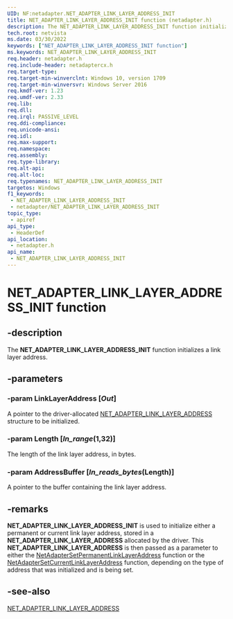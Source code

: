```yaml
---
UID: NF:netadapter.NET_ADAPTER_LINK_LAYER_ADDRESS_INIT
title: NET_ADAPTER_LINK_LAYER_ADDRESS_INIT function (netadapter.h)
description: The NET_ADAPTER_LINK_LAYER_ADDRESS_INIT function initializes a link layer address.
tech.root: netvista
ms.date: 03/30/2022
keywords: ["NET_ADAPTER_LINK_LAYER_ADDRESS_INIT function"]
ms.keywords: NET_ADAPTER_LINK_LAYER_ADDRESS_INIT
req.header: netadapter.h
req.include-header: netadaptercx.h
req.target-type: 
req.target-min-winverclnt: Windows 10, version 1709
req.target-min-winversvr: Windows Server 2016
req.kmdf-ver: 1.23
req.umdf-ver: 2.33 
req.lib: 
req.dll: 
req.irql: PASSIVE_LEVEL
req.ddi-compliance: 
req.unicode-ansi: 
req.idl: 
req.max-support: 
req.namespace: 
req.assembly: 
req.type-library: 
req.alt-api: 
req.alt-loc: 
req.typenames: NET_ADAPTER_LINK_LAYER_ADDRESS_INIT
targetos: Windows
f1_keywords:
 - NET_ADAPTER_LINK_LAYER_ADDRESS_INIT
 - netadapter/NET_ADAPTER_LINK_LAYER_ADDRESS_INIT
topic_type:
 - apiref
api_type:
 - HeaderDef
api_location:
 - netadapter.h
api_name:
 - NET_ADAPTER_LINK_LAYER_ADDRESS_INIT
---
```


# NET_ADAPTER_LINK_LAYER_ADDRESS_INIT function


## -description

The **NET_ADAPTER_LINK_LAYER_ADDRESS_INIT** function initializes a link layer address.

## -parameters

### -param LinkLayerAddress [_Out_]

A pointer to the driver-allocated [NET_ADAPTER_LINK_LAYER_ADDRESS](ns-netadapter-net_adapter_link_layer_address.md) structure to be initialized.

### -param Length [_In_range_(1,32)]

The length of the link layer address, in bytes.

### -param AddressBuffer [_In_reads_bytes_(Length)]

A pointer to the buffer containing the link layer address.

## -remarks

**NET_ADAPTER_LINK_LAYER_ADDRESS_INIT** is used to initialize either a permanent or current link layer address, stored in a **NET_ADAPTER_LINK_LAYER_ADDRESS** allocated by the driver. This **NET_ADAPTER_LINK_LAYER_ADDRESS** is then passed as a parameter to either the [NetAdapterSetPermanentLinkLayerAddress](nf-netadapter-netadaptersetpermanentlinklayeraddress.md) function or the [NetAdapterSetCurrentLinkLayerAddress](nf-netadapter-netadaptersetcurrentlinklayeraddress.md) function, depending on the type of address that was initialized and is being set.

## -see-also

[NET_ADAPTER_LINK_LAYER_ADDRESS](ns-netadapter-net_adapter_link_layer_address.md)